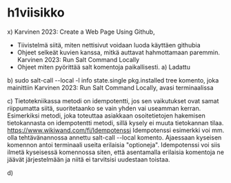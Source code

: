 # h1viisikko
x) Karvinen 2023: Create a Web Page Using Github,
- Tiivistelmä siitä, miten nettisivut voidaan luoda käyttäen githubia
- Ohjeet selkeät kuvien kanssa, mitkä auttavat hahmottamaan paremmin.
  Karvinen 2023: Run Salt Command Locally
- Ohjeet miten pyörittää salt komentoja paikallisesti.
a) Ladattu

b)  sudo salt-call --local -l info state.single pkg.installed tree komento, joka mainittiin Karvinen 2023: Run Salt Command Locally, avasi terminaalissa 

c) Tietotekniikassa metodi on idempotentti, jos sen vaikutukset ovat samat riippumatta siitä, suoritetaanko se vain yhden vai useamman kerran. Esimerkiksi metodi, joka toteuttaa asiakkaan osoitetietojen hakemisen tietokannasta on idempotentti metodi, sillä kysely ei muuta tietokannan tilaa. https://www.wikiwand.com/fi/Idempotenssi Idempotenssi esimerkki voi mm. olla tehtävänannossa annettu salt-call --local komento. Ajaessaan kyseisen komennon antoi terminaali useita erilaisia "optioneja". Idempotenssi voi siis ilmetä kyseisessä komennossa siten, että asentamalla erilaisia komentoja ne jäävät järjestelmään ja niitä ei tarvitsisi uudestaan toistaa. 

d) 
